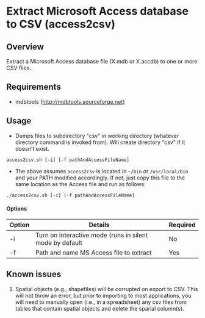 # Extract Microsoft Access database to CSV (access2csv)

## Overview

Extract a Microsoft Access database file (X.mdb or X.accdb) to one or more CSV files. 

## Requirements
* mdbtools (http://mdbtools.sourceforge.net)

## Usage
* Dumps files to subdirectory "csv" in working directory (whatever directory command is invoked from). Will create directory "csv" if it doesn't exist.

```
access2csv.sh [-i] [-f pathAndAccessFileName] 
```
* The above assumes `access2csv` is located in `~/bin` or `/usr/local/bin` and your PATH modified accordingly. If not, just copy this file to the same location as the Access file and run as follows:

```
./access2csv.sh [-i] [-f pathAndAccessFileName] 
``` 

#### Options

Option | Details | Required
--- | --- | ---
-i  | Turn on interactive mode (runs in silent mode by default | No
-f  | Path and name MS Access file to extract | Yes

## Known issues
1. Spatial objects (e.g., shapefiles) will be corrupted on export to CSV. This will not throw an error, but prior to importing to most applications, you will need to manually open (i.e., in a spreadsheet) any csv files from tables that contain spatial objects and delete the sparial column(s).



